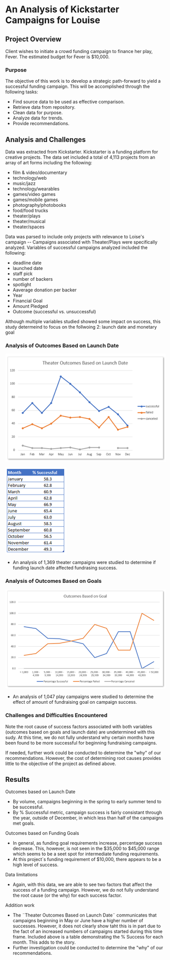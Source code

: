 # An Analysis of Kickstarter Campaigns for Louise

## Project Overview
Client wishes to initiate a crowd funding campaign to finance her play, Fever. The estimated budget for Fever is $10,000.  

### Purpose
The objective of this work is to develop a strategic path-forward to yield a successful funding campaign.  This will be accomplished through the following tasks:
- Find source data to be used as effective comparison.  
- Retrieve data from repository.
- Clean data for purpose. 
- Analyze data for trends.  
- Provide recommendations.  

## Analysis and Challenges
Data was extracted from Kickstarter.  Kickstarter is a funding platform for creative projects.  The data set included a total of 4,113 projects from an array of art forms including the following: 
- film & video/documentary
- technology/web
- music/jazz
- technology/wearables
- games/video games
- games/mobile games
- photography/photobooks
- food/food trucks
- theater/plays
- theater/musical
- theater/spaces

Data was parsed to include only projects with relevance to Loise's campaign -- Campaigns associated with Theater/Plays were specifically analyzed.  Variables of successful campaigns analyzed included the following: 
- deadline date
- launched date
- staff pick
- number of backers
- spotlight
- Aaverage donation per backer
- Year
- Financial Goal
- Amount Pledged
- Outcome (successful vs. unsuccessful)

Although multiple variables studied showed some impact on success, this study determeind to focus on the follwoing 2:  launch date and monetary goal


### Analysis of Outcomes Based on Launch Date

![Theater_Outcomes_vs_Launch.PNG](https://github.com/MikeHankinson/kickstarter-analysis/blob/master/Theater_Outcomes_vs_Launch.PNG)

![Success_by_month.PNG](https://github.com/MikeHankinson/kickstarter-analysis/blob/master/%25_Success_by_month.PNG)

- An analysis of 1,369 theater campaigns were studied to determine if funding launch date affected fundrasing success.   

### Analysis of Outcomes Based on Goals

![Outcomes_vs_Goals.PNG](https://github.com/MikeHankinson/kickstarter-analysis/blob/master/Outcomes_vs_Goals.PNG)

- An analysis of 1,047 play campaigns were studied to determine the effect of amount of fundraising goal on campaign success.   

### Challenges and Difficulties Encountered

Note the root cause of success factors associated with both variables (outcomes based on goals and launch date) are undetermined with this sudy.   At this time, we do not fully understand why certain months have been found to be more successful for beginning fundraising campaigns.  

If needed, further work could be conducted to determine the "why" of our recommendations.  However, the cost of determining root causes provides little to the objective of the project as defined above.  

## Results

Outcomes based on Launch Date
- By volume, campaigns beginning in the spring to early summer tend to be successful. 
- By % Successful metric, campaign success is fairly consistant through the year, outside of December, in which less than half of the campaigns met goals.  

Outcomes based on Funding Goals
- In general, as funding goal requirements increase, percentage success decrease.  This, however, is not seen in the $35,000 to $45,000 range which seems to be a seet spot for intermediate funding requirements. 
- At this project´s funding requirement of $10,000, there appears to be a high level of success.  

Data limitations
- Again, with this data, we are able to see two factors that affect the success of a funding campaign.  However, we do not fully understand the root cause (or the why) for each success factor.   

Addition work 
- The ¨Theater Outcomes Based on Launch Date¨ communicates that campaigns beginning in May or June have a higher number of successes.  However, it does not clearly show taht this is in part due to the fact of an increased numbers of campaigns started during this time frame.  Included above is a table demonstrating the % Success for each month.  This adds to the story.  
- Further investigation could be conducted to determine the "why" of our recommendations. 


